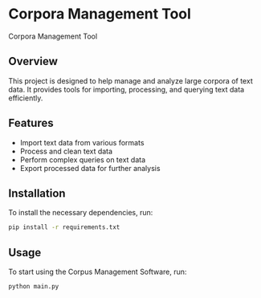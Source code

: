 # Corpora Management Tool
 Corpora Management Tool
## Overview

This project is designed to help manage and analyze large corpora of text data. It provides tools for importing, processing, and querying text data efficiently.

## Features

- Import text data from various formats
- Process and clean text data
- Perform complex queries on text data
- Export processed data for further analysis

## Installation

To install the necessary dependencies, run:

```bash
pip install -r requirements.txt
```

## Usage

To start using the Corpus Management Software, run:

```bash
python main.py
```
